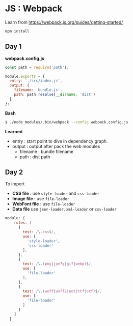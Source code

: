 # JS : Webpack

Learn from https://webpack.js.org/guides/getting-started/

```bash
npm install
```

## Day 1

**webpack.config.js**

```js
const path = require('path');

module.exports = {
  entry: './src/index.js',
  output: {
    filename: 'bundle.js',
    path: path.resolve(__dirname, 'dist')
  }
};
```

**Bash**

```bash
$ ./node_modules/.bin/webpack --config webpack.config.js
```

**Learned**

- entry : start point to dive in dependency graph.
- output : output after pack the web modules
	- filename : bundle filename
	- path : dist path


## Day 2

To import 

- **CSS file** : use `style-loader` and `css-loader`
- **Image file** : use `file-loader`
- **WebFont file** : use `file-loader`
- **Data file** use `json-loader`, `xml-loader` or `csv-loader`

```js
module: {
    rules: [
      {
        test: /\.css$/,
        use: [
          'style-loader',
          'css-loader'
        ],
      },
      {
        test: /\.(png|jpe?g|gif|webp)$/,
        use: [
          'file-loader'
        ],
      },
      {
        test: /\.(woff|woff2|eot|ttf|otf)$/,
        use: [
          'file-loader'
        ]
      }
    ]
  }
```